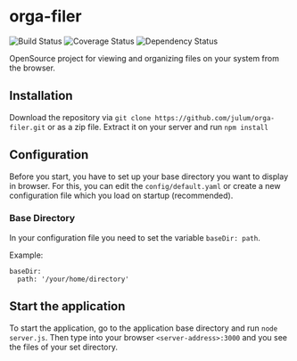 # orga-filer
![Build Status](https://travis-ci.org/julum/orga-filer.svg?branch=master) 
![Coverage Status](https://coveralls.io/repos/julum/orga-filer/badge.svg)
![Dependency Status](https://david-dm.org/julum/orga-filer.svg)

OpenSource project for viewing and organizing files on your system from the browser.

## Installation
Download the repository via `git clone https://github.com/julum/orga-filer.git` or as a zip file. 
Extract it on your server and run `npm install`

## Configuration

Before you start, you have to set up your base directory you want to display in browser.
For this, you can edit the `config/default.yaml` or create a new configuration file which you load
on startup (recommended).

### Base Directory
In your configuration file you need to set the variable `baseDir: path`. 

Example:
      
    baseDir:
      path: '/your/home/directory'
      

## Start the application
To start the application, go to the application base directory and run `node server.js`.
Then type into your browser `<server-address>:3000` and you see the files of your set directory.
